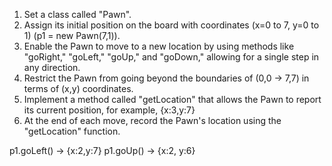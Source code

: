 1) Set a class called "Pawn".
2) Assign its initial position on the board with coordinates (x=0 to 7, y=0 to 1) (p1 = new Pawn(7,1)).
3) Enable the Pawn to move to a new location by using methods like "goRight," "goLeft," "goUp," and "goDown," allowing for a single step in any direction.
4) Restrict the Pawn from going beyond the boundaries of (0,0 -> 7,7) in terms of (x,y) coordinates.
5) Implement a method called "getLocation" that allows the Pawn to report its current position, for example, {x:3,y:7}
6) At the end of each move, record the Pawn's location using the "getLocation" function.

p1.goLeft() -> {x:2,y:7}
p1.goUp() -> {x:2, y:6}
